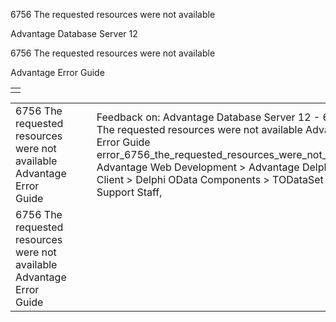 6756 The requested resources were not available




Advantage Database Server 12  

6756 The requested resources were not available

Advantage Error Guide

|  |
| --- |
|  |

|  |  |  |  |  |
| --- | --- | --- | --- | --- |
| 6756 The requested resources were not available  Advantage Error Guide |  |  | Feedback on: Advantage Database Server 12 - 6756 The requested resources were not available Advantage Error Guide error\_6756\_the\_requested\_resources\_were\_not\_available Advantage Web Development > Advantage Delphi OData Client > Delphi OData Components > TODataSet / Dear Support Staff, |  |
| 6756 The requested resources were not available  Advantage Error Guide |  |  |  |  |